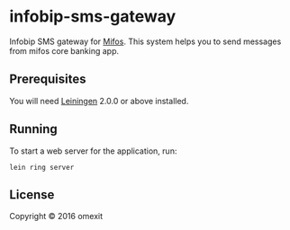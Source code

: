 # infobip-sms-gateway

Infobip SMS gateway for [Mifos][]. This system helps you to send messages from mifos core banking app.

[Mifos]: http://mifos.org

## Prerequisites

You will need [Leiningen][] 2.0.0 or above installed.

[leiningen]: https://github.com/technomancy/leiningen

## Running

To start a web server for the application, run:

    lein ring server

## License

Copyright © 2016 omexit

